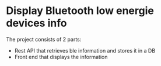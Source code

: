 # Display Bluetooth low energie devices info

The project consists of 2 parts:

- Rest API that retrieves ble information and stores it in a DB
- Front end that displays the information
